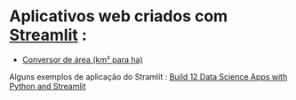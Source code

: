 # Aplicativos web criados com [Streamlit](https://streamlit.io/) :

- [Conversor de área (km² para ha)](https://appapps-zg4goqqm2lxryuoolxxatc.streamlit.app/)

Alguns exemplos de aplicação do Stramlit : [Build 12 Data Science Apps with Python and Streamlit](https://www.freecodecamp.org/news/build-12-data-science-apps-with-python-and-streamlit/)
